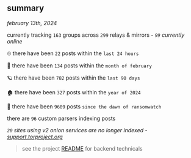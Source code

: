 
## summary
_february 13th, 2024_

currently tracking `163` groups across `299` relays & mirrors - _`99` currently online_

⏲ there have been `22` posts within the `last 24 hours`

🦈 there have been `134` posts within the `month of february`

🪐 there have been `782` posts within the `last 90 days`

🏚 there have been `327` posts within the `year of 2024`

🦕 there have been `9609` posts `since the dawn of ransomwatch`

there are `96` custom parsers indexing posts

_`20` sites using v2 onion services are no longer indexed - [support.torproject.org](https://support.torproject.org/onionservices/v2-deprecation/)_

> see the project [README](https://github.com/joshhighet/ransomwatch#ransomwatch--) for backend technicals

